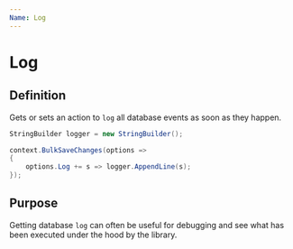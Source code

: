 ```yaml
---
Name: Log
---
```


# Log

## Definition
Gets or sets an action to `log` all database events as soon as they happen.


```csharp
StringBuilder logger = new StringBuilder();

context.BulkSaveChanges(options =>
{
	options.Log += s => logger.AppendLine(s);
});
```

## Purpose
Getting database `log` can often be useful for debugging and see what has been executed under the hood by the library.